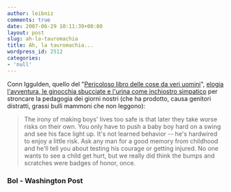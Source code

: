 ```yaml
---
author: leibniz
comments: true
date: 2007-06-29 10:11:39+00:00
layout: post
slug: ah-la-tauromachia
title: Ah, la tauromachia...
wordpress_id: 2512
categories:
- 'null'
---
```


Conn Iggulden, quello del "[Pericoloso libro delle cose da veri uomini](http://www.bol.it/libri/scheda/ea978880456524.html)", [elogia l'avventura, le ginocchia sbucciate e l'urina come inchiostro simpatico](http://www.washingtonpost.com/wp-dyn/content/article/2007/06/22/AR2007062201668_pf.html) per stroncare la pedagogia dei giorni nostri (che ha prodotto, causa genitori distratti, grassi bulli mammoni che non leggono):


> The irony of making boys' lives too safe is that later they take worse risks on their own. You only have to push a baby boy hard on a swing and see his face light up. It's not learned behavior -- he's hardwired to enjoy a little risk. Ask any man for a good memory from childhood and he'll tell you about testing his courage or getting injured. No one wants to see a child get hurt, but we really did think the bumps and scratches were badges of honor, once.




### Bol - Washington Post

